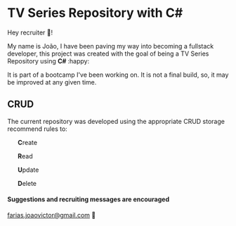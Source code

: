 <h1> TV Series Repository with C# </h1>

Hey recruiter :wave:! 

My name is João, I have been paving my way into becoming a fullstack developer, this project was created with the goal of being a TV Series Repository using <b>C# </b>:happy: 

It is part of a bootcamp I've been working on. It is not a final build, so, it may be improved at any given time. 

<h2> CRUD </h2>

The current repository was developed using the appropriate CRUD storage recommend rules to:

<ul> <b>C</b>reate </ul> 

<ul> <b>R</b>ead </ul> 

<ul> <b>U</b>pdate </ul> 

<ul> <b>D</b>elete </ul> 

<h4> Suggestions and recruiting messages are encouraged </h4>

farias.joaovictor@gmail.com :e-mail:

